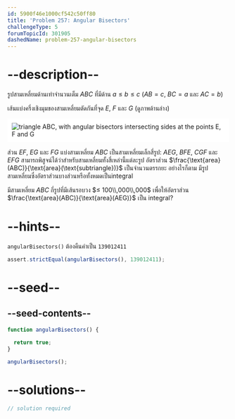 ```yaml
---
id: 5900f46e1000cf542c50ff80
title: 'Problem 257: Angular Bisectors'
challengeType: 5
forumTopicId: 301905
dashedName: problem-257-angular-bisectors
---
```


# --description--

รูปสามเหลี่ยมด้านเท่าจำนวนเต็ม $ABC$ ที่มีด้าน $a ≤ b ≤ c$ ($AB = c$, $BC = a$ และ $AC = b$)

เส้นแบ่งครึ่งเชิงมุมของสามเหลี่ยมตัดกันที่จุด $E$, $F$ และ $G$ (ดูภาพด้านล่าง)

<img class="img-responsive center-block" alt="triangle ABC, with angular bisectors intersecting sides at the points E, F and G" src="https://cdn.freecodecamp.org/curriculum/project-euler/angular-bisectors.gif" style="background-color: white; padding: 10px;">

ส่วน $EF$, $EG$ และ $FG$ แบ่งสามเหลี่ยม $ABC$ เป็นสามเหลี่ยมเล็กสี่รูป: $AEG$, $BFE$, $CGF$ และ $EFG$ สามารถพิสูจน์ได้ว่าสำหรับสามเหลี่ยมทั้งสี่เหล่านี้แต่ละรูป อัตราส่วน $\frac{\text{area}(ABC)}{\text{area}(\text{subtriangle})}$ เป็นจำนวนตรรกยะ อย่างไรก็ตาม มีรูปสามเหลี่ยมซึ่งอัตราส่วนบางส่วนหรือทั้งหมดเป็นintegral

มีสามเหลี่ยม $ABC$ กี่รูปที่มีเส้นรอบวง $≤ 100\\,000\\,000$ เพื่อให้อัตราส่วน $\frac{\text{area}(ABC)}{\text{area}(AEG)}$ เป็น integral?

# --hints--

`angularBisectors()` ต้องคืนค่าเป็น `139012411`

```js
assert.strictEqual(angularBisectors(), 139012411);
```

# --seed--

## --seed-contents--

```js
function angularBisectors() {

  return true;
}

angularBisectors();
```

# --solutions--

```js
// solution required
```

